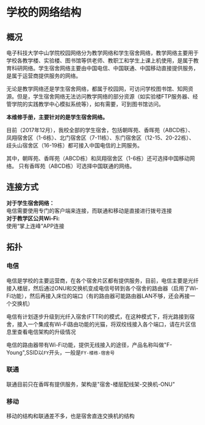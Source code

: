 # 学校的网络结构
## 概况
电子科技大学中山学院校园网络分为教学网络和学生宿舍网络，教学网络主要用于学校各教学楼、实验楼、图书馆等供老师、教职工和学生上课上机使用，是属于教育科研网络。学生宿舍网络主要由中国电信、中国联通、中国移动直接提供服务，是属于运营商提供服务的网络。

无论是教学网络还是学生宿舍网络，都属于校园网，可访问学校图书馆、知网资源。但是，学生宿舍网络无法访问教学网络的部分资源（如实验楼FTP服务器、经管学院的实践教学中心模拟系统等），如有需要，可到图书馆访问。

**本维修手册，主要针对的是学生宿舍网络。**

目前（2017年12月），我校全部的学生宿舍，包括朝晖苑、香晖苑（ABCD栋）、凤翔宿舍区（1-6栋）、北门宿舍区（7-11栋）、东门宿舍区（12-15、20-22栋）、歧头山宿舍区（16-19栋）都可接入中国电信的上网服务。

其中，朝晖苑、香晖苑（ABCD栋）和凤翔宿舍区（1-6栋）还可选择中国移动网络。
只有香晖苑（ABCD栋）可选择中国联通的网络。

## 连接方式
**对于学生宿舍网络：**\
电信需要使用专门的客户端来连接，而联通和移动是直接进行拨号连接\
**对于教学区公共Wi-Fi:**\
使用“掌上连峰”APP连接
## 拓扑
<!-- 总的来说，学生宿舍网络为星型拓扑，运营商的光纤接入各个宿舍楼，在各个楼层的ONU处转换成电信号，接入交换机，再分散到各个宿舍的各个床位，中间可能还有配线架，宿舍路由器等设备\ -->
<!-- 另外，电信还在部分片区提供了F-Young无线网络服务 -->
### 电信
电信是学校的主要运营商，在各个宿舍片区都有提供服务，目前，电信主要是光纤接入楼层，然后通过ONU和交换机变成电信号转到各个宿舍的路由器（启用了Wi-Fi功能），然后再接入床位的端口（有的路由器可能路由器LAN不够，还会再接一个交换机）

电信有计划逐步升级到光纤入宿舍(FTTR)的模式，在这种模式下，将光路接到宿舍，接入一个集成有Wi-Fi路由功能的光猫，将双绞线接入各个端口，请在片区信息里查看电信架构的升级情况

电信的路由器带有Wi-Fi功能，提供无线接入的途径，产品名称叫做"F-Young",SSID以`FY`开头，一般是`FY-楼栋-宿舍号`

### 联通
联通目前只在香晖有提供服务，架构是"宿舍-楼层配线架-交换机-ONU"
### 移动
移动的结构和联通差不多，也是宿舍直连交换机的结构
